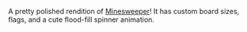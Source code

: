 A pretty polished rendition of [Minesweeper](https://en.wikipedia.org/wiki/Minesweeper_(video_game))! It has custom board sizes, flags, and a cute flood-fill spinner animation.
